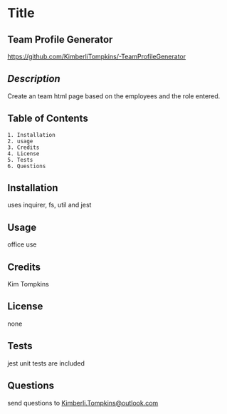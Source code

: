 
# Title    
## **Team Profile Generator**

https://github.com/KimberliTompkins/-TeamProfileGenerator

## *Description* 

Create an team html page based on the employees and the role entered.

## Table of Contents
    1. Installation
    2. usage
    3. Credits
    4. License
    5. Tests
    6. Questions

    
## Installation

uses inquirer, fs, util and jest

## Usage

office use

## Credits

Kim Tompkins

## License

none

## Tests

jest unit tests are included

## Questions

send questions to Kimberli.Tompkins@outlook.com